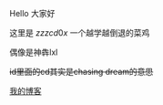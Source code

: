 Hello 大家好

这里是 $zzzcd0x$ 一个越学越倒退的菜鸡

偶像是神犇lxl

~~id里面的cd其实是chasing dream的意思~~

[我的博客](https://zzzcd0x.github.io/)
